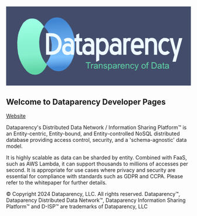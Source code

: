 
![GitHub Logo](DataparencyLogoDarkBlue.png)
## Welcome to Dataparency Developer Pages
[Website](https://dataparency-dev.github.io/)

Dataparency's Distributed Data Network / Information Sharing Platform&trade; is an Entity-centric, Entity-bound, and Entity-controlled NoSQL distributed database providing access control, security, and a 'schema-agnostic' data model. 

It is highly scalable as data can be sharded by entity. Combined with FaaS, such as AWS Lambda, it can support thousands to millions of accesses per second. 
It is appropriate for use cases where privacy and security are essential for compliance with standards such as GDPR and CCPA.
Please refer to the whitepaper for further details.

&copy; Copyright 2024 Dataparency, LLC. All rights reserved. Dataparency&trade;, Dataparency Distributed Data Network&trade;, Dataparency Information Sharing Platform&trade; and D-ISP&trade; are trademarks of Dataparency, LLC

